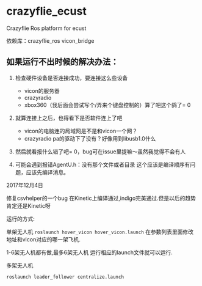 # crazyflie_ecust

Crazyflie Ros platform for ecust

依赖库：crazyflie_ros vicon_bridge

## 如果运行不出时候的解决办法：
1. 检查硬件设备是否连接成功，要连接这么些设备
    - vicon的服务器
    - crazyradio
    - xbox360（我后面会尝试写个/弄来个键盘控制的）算了吧这个鸽了= 0

2. 就算连接上之后，也得看下是否软件连上了吧
    - vicon的电脑连的局域网是不是和vicon一个网？
    - crazyradio pa的驱动下了没有？好像用到libusb1.0什么

3. 然后就看报什么错了吧= 0，bug可在issue里提嘛～虽然我觉得不会有人


4. 可能会遇到报错AgentU.h：没有那个文件或者目录
这个应该是编译顺序有问题，应该先编译消息。

2017年12月4日

修复csvhelper的一个bug 在Kinetic上编译通过,indigo完美通过.但是以后的趋势肯定还是Kinetic呀

运行的方式:

单架无人机
`roslaunch hover_vicon hover_vicon.launch`
在参数列表里面修改地址和vicon对应的哪一架飞机.

1-6架无人机都有做,最多6架无人机
运行相应的launch文件就可以运行.

多架无人机

`roslaunch leader_follower centralize.launch`


